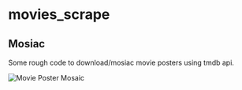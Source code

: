 # movies_scrape

## Mosiac

Some rough code to download/mosiac movie posters using tmdb api.

![Movie Poster Mosaic](/mosiac/mosaic.png)
